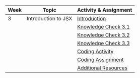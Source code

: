 | Week | Topic                      | Activity & Assignment          |
|------|----------------------------|--------------------------------|
| 3    | Introduction to JSX        | [Introduction](./Introduction%20_%20Instructions.pdf)                  |
|      |                            | [Knowledge Check 3.1](https://docs.google.com/forms/d/1uOQpsKKSGAP4kaTdRKEhL3gtKBEh4_amNpAH0u2ZOEA/edit)            |
|      |                            | [Knowledge Check 3.2](https://docs.google.com/forms/d/1TN35YNVpWLpL5fz6RbZEIrF6dClhXCnWlTSn7eDE8Z8/edit)            |
|      |                            | [Knowledge Check 3.3](https://docs.google.com/forms/d/1HMSnVfpKRQMAIUXPADditnWIpXkOBwwdHRcd9tiYa4o/edit)            |
|      |                            | [Coding Activity](https://classroom.github.com/a/clTUn_Hh) |
|      |                            | [Coding Assignment](https://classroom.github.com/a/MkMyoE6K) |
|      |                            | [Additional Resources](./Additional%20Resources.pdf)           |
